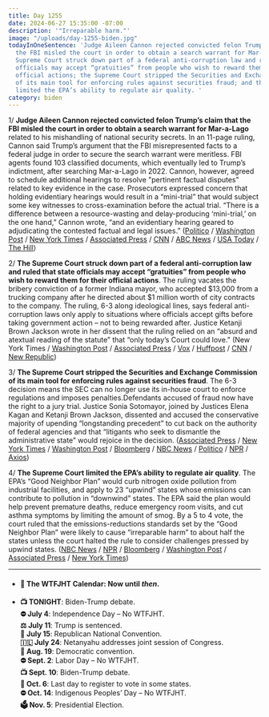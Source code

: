 ```yaml
---
title: Day 1255
date: 2024-06-27 15:35:00 -07:00
description: '"Irreparable harm."'
image: "/uploads/day-1255-biden.jpg"
todayInOneSentence: 'Judge Aileen Cannon rejected convicted felon Trump’s claim that
  the FBI misled the court in order to obtain a search warrant for Mar-a-Lago; the
  Supreme Court struck down part of a federal anti-corruption law and ruled that state
  officials may accept “gratuities” from people who wish to reward them for their
  official actions; the Supreme Court stripped the Securities and Exchange Commission
  of its main tool for enforcing rules against securities fraud; and the Supreme Court
  limited the EPA’s ability to regulate air quality. '
category: biden
---
```


1/ **Judge Aileen Cannon rejected convicted felon Trump’s claim that the FBI misled the court in order to obtain a search warrant for Mar-a-Lago** related to his mishandling of national security secrets. In an 11-page ruling, Cannon said Trump’s argument that the FBI misrepresented facts to a federal judge in order to secure the search warrant were meritless. FBI agents found 103 classified documents, which eventually led to Trump’s indictment, after searching Mar-a-Lago in 2022. Cannon, however, agreed to schedule additional hearings to resolve "pertinent factual disputes" related to key evidence in the case. Prosecutors expressed concern that holding evidentiary hearings would result in a “mini-trial” that would subject some key witnesses to cross-examination before the actual trial. “There is a difference between a resource-wasting and delay-producing ‘mini-trial,’ on the one hand,” Cannon wrote, “and an evidentiary hearing geared to adjudicating the contested factual and legal issues.” ([Politico](https://www.politico.com/news/2024/06/27/trum-fbi-mar-a-lago-00165373) / [Washington Post](https://www.washingtonpost.com/national-security/2024/06/27/judge-cannon-trump-challenge-search-warrant/) / [New York Times](https://www.nytimes.com/2024/06/27/us/politics/trump-lawyer-documents-case.html) / [Associated Press](https://apnews.com/article/trump-classified-documents-maralago-cannon-8f91da1d6983abdf304be657df3c5ec1) / [CNN](https://www.cnn.com/2024/06/27/politics/aileen-cannon-trump-mar-a-lago-search-warrant-hearing/index.html) / [ABC News](https://abcnews.go.com/US/judge-orders-hearing-tossing-key-evidence-trump-classified/story?id=111489112) / [USA Today](https://www.usatoday.com/story/news/politics/2024/06/27/donald-trump-classified-documents-fbi-search/74237051007/) / [The Hill](https://thehill.com/regulation/court-battles/4743684-judge-cannon-rejects-trump-claims/))

2/ **The Supreme Court struck down part of a federal anti-corruption law and ruled that state officials may accept “gratuities” from people who wish to reward them for their official actions**. The ruling vacates the bribery conviction of a former Indiana mayor, who accepted $13,000 from a trucking company after he directed about $1 million worth of city contracts to the company. The ruling, 6-3 along ideological lines, says federal anti-corruption laws only apply to situations where officials accept gifts before taking government action – not to being rewarded after. Justice Ketanji Brown Jackson wrote in her dissent that the ruling relied on an “absurd and atextual reading of the statute” that “only today’s Court could love.” (New York Times / [Washington Post](https://www.washingtonpost.com/politics/2024/06/26/supreme-court-bribes-gratuities-corruption-mayor/) / [Associated Press](https://apnews.com/article/supreme-court-public-corruption-bribery-89774f1e3cd6f1a353718b7ce3ff18a0) / [Vox](https://www.vox.com/scotus/357170/supreme-court-snyder-united-states-corruption) / [Huffpost](https://www.huffpost.com/entry/justice-jackson-lobs-snark-at-supreme-court-in-sharp-edged-dissent_n_667c534de4b07cb66c6c7ee0) / [CNN](https://www.cnn.com/2024/06/26/politics/scotus-anti-corruption-portage-indiana-james-snyder/index.html) / [New Republic](https://newrepublic.com/post/183135/ketanji-brown-jackson-absurd-supreme-court-bribery))

3/ **The Supreme Court stripped the Securities and Exchange Commission of its main tool for enforcing rules against securities fraud**. The 6-3 decision means the SEC can no longer use its in-house court to enforce regulations and imposes penalties.Defendants accused of fraud now have the right to a jury trial. Justice Sonia Sotomayor, joined by Justices Elena Kagan and Ketanji Brown Jackson, dissented and accused the conservative majority of upending “longstanding precedent” to cut back on the authority of federal agencies and that “litigants who seek to dismantle the administrative state” would rejoice in the decision. ([Associated Press](https://apnews.com/article/supreme-court-regulatory-agencies-sec-36f16444b1d4fc52985fdb68896362bb) / [New York Times](https://www.nytimes.com/2024/06/27/us/politics/supreme-court-sec-tribunal.html) / [Washington Post](https://www.washingtonpost.com/politics/2024/06/27/supreme-court-sec-in-house-fraud-enforcement/) / [Bloomberg](https://www.bloomberg.com/news/articles/2024-06-27/supreme-court-curbs-sec-s-use-of-in-house-judges-in-fraud-cases?srnd=homepage-americas&sref=MIBMEEoj) / [NBC News](https://www.nbcnews.com/politics/supreme-court/supreme-court-curbs-sec-powers-enforce-securities-laws-rcna143446) / [Politico](https://www.politico.com/news/2024/06/27/supreme-court-sec-ruling-00165303) / [NPR](https://www.npr.org/2024/06/27/g-s1-2548/supreme-court-sec) / [Axios](https://www.axios.com/2024/06/27/scotus-sec-jarkesy-decision))

4/ **The Supreme Court limited the EPA’s ability to regulate air quality**. The EPA’s “Good Neighbor Plan” would curb nitrogen oxide pollution from industrial facilities, and apply to 23 “upwind” states whose emissions can contribute to pollution in “downwind” states. The EPA said the plan would help prevent premature deaths, reduce emergency room visits, and cut asthma symptoms by limiting the amount of smog. By a 5 to 4 vote, the court ruled that the emissions-reductions standards set by the “Good Neighbor Plan” were likely to cause “irreparable harm” to about half the states unless the court halted the rule to consider challenges pressed by upwind states. ([NBC News](https://www.nbcnews.com/politics/supreme-court/supreme-court-blocks-epas-interstate-air-pollution-reg-rcna141387) / [NPR](https://www.npr.org/2024/06/27/nx-s1-4996428/supreme-court-good-neighbor-plan) / [Bloomberg](https://www.bloomberg.com/news/articles/2024-06-27/supreme-court-blocks-epa-s-good-neighbor-ozone-emissions-rule?srnd=homepage-americas&sref=MIBMEEoj) / [Washington Post](https://www.washingtonpost.com/politics/2024/06/27/supreme-court-epa-air-quality-regulation/) / [Associated Press](https://apnews.com/article/supreme-court-epa-good-neighbor-air-pollution-6665ba500aa2abb797bd9704e014909c) / [New York Times](https://www.nytimes.com/2024/06/27/us/politics/supreme-court-biden-air-pollution.html))

---

* #### 📅 The WTFJHT Calendar: Now until *then*. 

* **📺 TONIGHT**: Biden-Trump debate.\
**⛔️ July 4**: Independence Day – No WTFJHT. \
**⚖️ July 11**: Trump is sentenced.\
**🐘 July 15**: Republican National Convention.\
**🇮🇱 July 24**: Netanyahu addresses joint session of Congress.\
**🫏 Aug. 19**: Democratic convention.\
**⛔️ Sept. 2**: Labor Day – No WTFJHT. \
**📺 Sept. 10**: Biden-Trump debate.\
**📆 Oct. 6**: Last day to register to vote in some states. \
**⛔️ Oct. 14**: Indigenous Peoples’ Day – No WTFJHT. \
**🗳️ Nov. 5**: Presidential Election.


